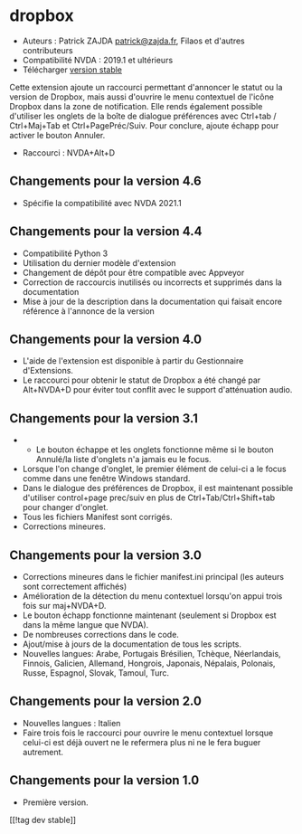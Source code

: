 # dropbox #

* Auteurs : Patrick ZAJDA <patrick@zajda.fr>, Filaos et d'autres
  contributeurs
* Compatibilité NVDA : 2019.1 et ultérieurs
* Télécharger [version stable][1]

Cette extension ajoute un raccourci permettant d'annoncer le statut ou la
version de Dropbox, mais aussi d'ouvrire le menu contextuel de l'icône
Dropbox dans la zone de notification.  Elle rends également possible
d'utiliser les onglets de la boîte de dialogue préférences avec Ctrl+tab /
Ctrl+Maj+Tab et Ctrl+PagePréc/Suiv.  Pour conclure, ajoute échapp pour
activer le bouton Annuler.

* Raccourci : NVDA+Alt+D


## Changements pour la version 4.6 ##

* Spécifie la compatibilité avec NVDA 2021.1

## Changements pour la version 4.4 ##

* Compatibilité Python 3
* Utilisation du dernier modèle d'extension
* Changement de dépôt pour être compatible avec Appveyor
* Correction de raccourcis inutilisés ou incorrects et supprimés dans la
  documentation
* Mise à jour de la description dans la documentation qui faisait encore
  référence à l'annonce de la version

## Changements pour la version 4.0 ##

* L'aide de l'extension est disponible à partir du Gestionnaire
  d'Extensions.
* Le raccourci pour obtenir le statut de Dropbox a été changé par Alt+NVDA+D
  pour éviter tout conflit avec le support d'atténuation audio.

## Changements pour la version 3.1 ##

* - Le bouton échappe et les onglets fonctionne même si le bouton Annulé/la
  liste d'onglets n'a jamais eu le focus.
* Lorsque l'on change d'onglet, le premier élément de celui-ci a le focus
  comme dans une fenêtre Windows standard.
* Dans le dialogue des préférences de Dropbox, il est maintenant possible
  d'utiliser control+page prec/suiv en plus de Ctrl+Tab/Ctrl+Shift+tab pour
  changer d'onglet.
* Tous les fichiers Manifest sont corrigés.
* Corrections mineures.

## Changements pour la version 3.0 ##

* Corrections mineures dans le fichier manifest.ini principal (les auteurs
  sont correctement affichés)
* Amélioration de la détection du menu contextuel lorsqu'on appui trois fois
  sur maj+NVDA+D.
* Le bouton échapp fonctionne maintenant (seulement si Dropbox est dans la
  même langue que NVDA).
* De nombreuses corrections dans le code.
* Ajout/mise à jours de la documentation de tous les scripts.
* Nouvelles langues: Arabe, Portugais Brésilien, Tchèque, Néerlandais,
  Finnois, Galicien, Allemand, Hongrois, Japonais, Népalais, Polonais,
  Russe, Espagnol, Slovak, Tamoul, Turc.

## Changements pour la version 2.0 ##

* Nouvelles langues : Italien
* Faire trois fois le raccourci pour ouvrire le menu contextuel lorsque
  celui-ci est déjà ouvert ne le refermera plus ni ne le fera buguer
  autrement.

## Changements pour la version 1.0 ##

* Première version.

[[!tag dev stable]]

[1]: https://github.com/ruifontes/dropbox/releases/download/2024.03.21/dropbox-2024.03.21.nvda-addon
